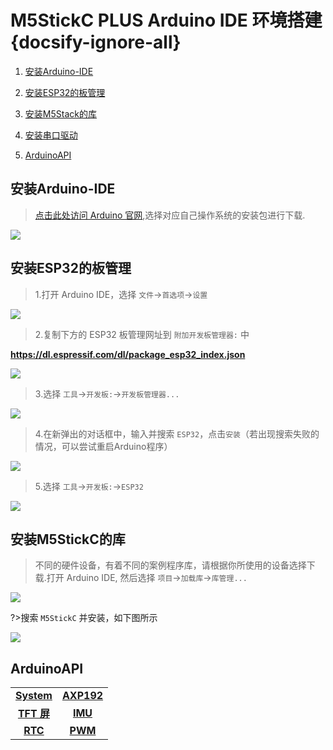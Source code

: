 # M5StickC PLUS Arduino IDE 环境搭建{docsify-ignore-all}


1. [安装Arduino-IDE](#安装Arduino-IDE)

2. [安装ESP32的板管理](#安装ESP32的板管理)

3. [安装M5Stack的库](#安装M5Stack的库)

4. [安装串口驱动](#安装串口驱动)

5. [ArduinoAPI](#ArduinoAPI)

## 安装Arduino-IDE


>[点击此处访问 Arduino 官网](https://www.arduino.cc/en/Main/Software),选择对应自己操作系统的安装包进行下载.


<img src="assets/img/related_documents/Arduino_IDE/Arduino_install.webp">


## 安装ESP32的板管理

>1.打开 Arduino IDE，选择 `文件`->`首选项`->`设置`

<img src="assets/img/related_documents/Arduino_IDE/Arduino_1.webp">

>2.复制下方的 ESP32 板管理网址到 `附加开发板管理器:` 中

**https://dl.espressif.com/dl/package_esp32_index.json**

<img src="assets/img/related_documents/Arduino_IDE/Arduino_2.webp">

>3.选择 `工具`->`开发板:`->`开发板管理器...`

<img src="assets/img/related_documents/Arduino_IDE/Arduino_3.webp">

>4.在新弹出的对话框中，输入并搜索 `ESP32`，点击`安装`（若出现搜索失败的情况，可以尝试重启Arduino程序）

<img src="assets/img/related_documents/Arduino_IDE/Arduino_4.webp">

>5.选择 `工具`->`开发板:`->`ESP32`

<img src="assets/img/related_documents/Arduino_IDE/Arduino_11.webp">

## 安装M5StickC的库

>不同的硬件设备，有着不同的案例程序库，请根据你所使用的设备选择下载.打开 Arduino IDE, 然后选择 `项目`->`加载库`->`库管理...`

<img src="assets/img/related_documents/Arduino_IDE/Arduino_6.webp">

?>搜索 `M5StickC` 并安装，如下图所示

<img src="assets/img/related_documents/Arduino_IDE/Arduino_8.webp">

## ArduinoAPI

|||
|:---:|:---:|
|**[System](zh_CN/api/system_m5stickc)** | **[AXP192](zh_CN/api/axp192_m5stickc)** |
|**[TFT 屏](zh_CN/api/lcd_m5stickc)** | **[IMU](zh_CN/api/imu)** |
|**[RTC](zh_CN/api/rtc)**             |**[PWM](zh_CN/api/pwm)**|